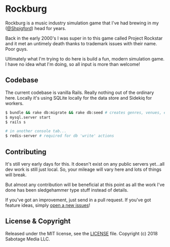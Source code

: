 # Rockburg
Rockburg is a music industry simulation game that I've had brewing in my ([@Shpigford](https://twitter.com/Shpigford)) head for years.

Back in the early 2000's I was super in to this game called Project Rockstar and it met an untimely death thanks to trademark issues with their name. Poor guys.

Ultimately what I'm trying to do here is build a fun, modern simulation game. I have no idea what I'm doing, so all input is more than welcome!

## Codebase
The current codebase is vanilla Rails. Really nothing out of the ordinary here. Locally it's using SQLite locally for the data store and Sidekiq for workers.

```bash
$ bundle && rake db:migrate && rake db:seed # creates genres, venues, etc
$ mysql.server start
$ rails s

# in another console tab...
$ redis-server # required for db 'write' actions
```

## Contributing
It's still very early days for this. It doesn't exist on any public servers yet...all dev work is still just local. So, your mileage will vary here and lots of things will break.

But almost any contribution will be beneficial at this point as all the work I've done has been sledgehammer type stuff instead of details.

If you've got an improvement, just send in a pull request. If you've got feature ideas, simply [open a new issues](https://github.com/withspectrum/spectrum/issues/new)!

## License & Copyright
Released under the MIT license, see the [LICENSE](./LICENSE) file. Copyright (c) 2018 Sabotage Media LLC.
